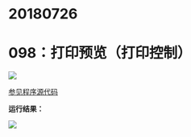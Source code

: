 # 20180726

# 098：打印预览（打印控制）

<img src="http://image.renkaigis.com/keepcoding/2018072601.png">

<a href="https://github.com/renkaigis/KeepCoding/tree/master/2018/07/26" target="_blank">参见程序源代码</a>

**运行结果：**

<img src="http://image.renkaigis.com/keepcoding/2018072602.png">
